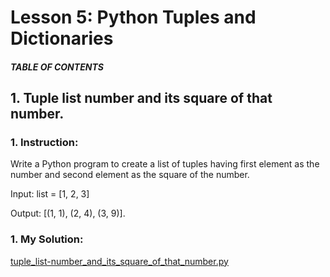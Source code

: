 # Lesson 5: Python Tuples and Dictionaries

##### TABLE OF CONTENTS


## 1. Tuple list number and its square of that number.
### 1. Instruction:
Write a Python program to create a list of tuples having first element as the number and second element as the square of the number.

Input: list = [1, 2, 3]

Output: [(1, 1), (2, 4), (3, 9)].

### 1. My Solution:
[tuple_list-number_and_its_square_of_that_number.py](https://github.com/p3uj/Integrative-Programming-and-Technology-1_Assignments/blob/209dd5c5f7440bf279bbd83bcec9e6aa254e8743/Assignment%204/tuple_list-number_and_its_square_of_that_number.py)